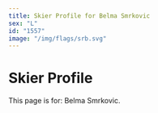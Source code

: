 ```yaml
---
title: Skier Profile for Belma Smrkovic
sex: "L"
id: "1557"
image: "/img/flags/srb.svg" 
---
```


# Skier Profile

This page is for: Belma Smrkovic.
    
